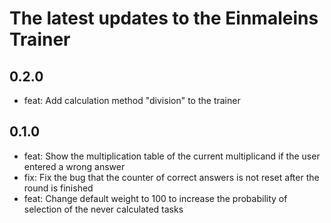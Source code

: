 # The latest updates to the Einmaleins Trainer

## 0.2.0
- feat: Add calculation method "division" to the trainer
## 0.1.0

- feat: Show the multiplication table of the current multiplicand if the user entered a wrong answer
- fix: Fix the bug that the counter of correct answers is not reset after the round is finished
- feat: Change default weight to 100 to increase the probability of selection of the never calculated tasks